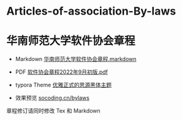 # Articles-of-association-By-laws
# 华南师范大学软件协会章程

- Markdown [华南师范大学软件协会章程.markdown](./markdown/章程.markdown)
- PDF [软件协会章程2022年9月初版.pdf](./cur/软件协会章程2022年9月初版.pdf)

- typora Theme [优雅正式的思源黑体主题](./markdown/typora-theme)
- 效果预览 [socoding.cn/bylaws](https://socoding.cn/bylaws)

章程修订请同时修改 Tex 和 Markdown